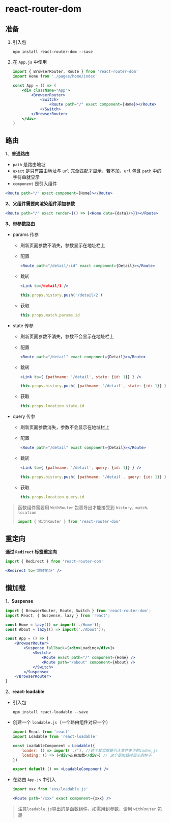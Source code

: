 # react-router-dom

## 准备

1. 引入包

   ```shell
   npm install react-router-dom --save
   ```

2. 在 `App.js` 中使用

   ```jsx
   import { BrowserRouter, Route } from 'react-router-dom'
   import Home from './pages/home/index'
   
   const App = () => (
       <div className="App">
           <BrowserRouter>
               <Switch>
                   <Route path="/" exact component={Home}></Route>
               </Switch>
           </BrowserRouter>
       </div>
   )
   ```

## 路由

1、**普通路由**

- `path` 是路由地址
- `exact` 是只有路由地址与 `url` 完全匹配才显示，若不加，`url` 包含 `path` 中的字符串就显示
- `component` 是引入组件

```jsx
<Route path="/" exact component={Home}></Route>
```

**2、父组件需要向渲染组件添加参数**

```jsx
<Route path="/" exact render={() => {<Home data={data}/>}}></Route>
```

**3、带参数路由**

- params 传参

  - 刷新页面参数不消失，参数显示在地址栏上

  - 配置

    ```jsx
    <Route path="/detail/:id" exact component={Detail}></Route>
    ```

  - 跳转

    ```jsx
    <Link to=/detail/1 />
    ```

    ```js
    this.props.history.push('/detail/2')
    ```

  - 获取

    ```js
    this.props.match.params.id
    ```

- state 传参

  - 刷新页面参数不消失，参数不会显示在地址栏上

  - 配置

    ```jsx
    <Route path="/detail" exact component={Detail}></Route>
    ```

  - 跳转

    ```jsx
    <Link to={ {pathname: '/detail', state: {id: 1}} } />
    ```

    ```js
    this.props.history.push( {pathname: '/detail', state: {id: 1}} )
    ```

  - 获取

    ```js
    this.props.location.state.id
    ```

- query 传参

  - 刷新页面参数消失，参数不会显示在地址栏上

  - 配置

    ```jsx
    <Route path="/detail" exact component={Detail}></Route>
    ```

  - 跳转

    ```jsx
    <Link to={ {pathname: '/detail', query: {id: 1}} } />
    ```

    ```js
    this.props.history.push( {pathname: '/detail', query: {id: 1}} )
    ```

  - 获取

    ```js
    this.props.location.query.id
    ```

> 函数组件需要用 `WithRouter` 包裹导出才能接受到 `history、match、location`
>
> ```js
> import { WithRouter } from 'react-router-dom'
> ```

## 重定向

**通过 `Redirect` 标签重定向**

```jsx
import { Redirect } from 'react-router-dom'

<Redirect to='跳转地址' />
```

## 懒加载

1、**Suspense**

```jsx
import { BrowserRouter, Route, Switch } from 'react-router-dom';
import React, { Suspense, lazy } from 'react';

const Home = lazy(() => import('./Home'));
const About = lazy(() => import('./About'));

const App = () => {
    <BrowserRouter>
    	<Suspense fallback={<div>Loading</div>}>
            <Switch>
                <Route exact path="/" component={Home} />
                <Route path="/about" component={About} />
            </Switch>
        </Suspense>
    </BrowserRouter>
}
```

2、**react-loadable**

- 引入包

  ```shell
  npm install react-loadable --save
  ```

- 创建一个 `loadable.js`（一个路由组件对应一个）

  ```jsx
  import React from 'react'
  import Loadable from 'react-loadable'
  
  const LoadableComponent = Loadable({
      loader: () => import('./'), //这个其实就是引入文件夹下的index,js
      loading: () => (<div>正在加载</div>) // 这个是加载时显示的样子
  })
  
  export default () => <LoadableComponent />
  ```

- 在路由 `App.js` 中引入

  ```jsx
  import xxx from 'xxx/loadable.js'
  
  <Route path="/xxx" exact component={xxx} />
  ```

> 注意`loadable.js`导出的是函数组件，如需用到参数，请用 `withRouter` 包裹